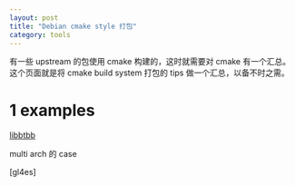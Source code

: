 ```yaml
---
layout: post
title: "Debian cmake style 打包"
category: tools
---
```


有一些 upstream 的包使用 cmake 构建的，这时就需要对 cmake 有一个汇总。 这个页面就是将 cmake build system 打包的 tips 做一个汇总，以备不时之需。

# 1 examples

[libbtbb](https://sources.debian.org/src/libbtbb/2018.12.R1-1/debian/)

multi arch 的 case

[gl4es]

